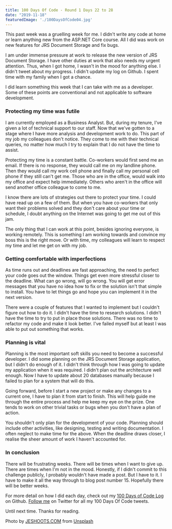 ```yaml
---
title: 100 Days Of Code - Round 1 Days 22 to 28
date: "2019-11-18"
featuredImage: './100DaysOfCode04.jpg'
---
```


This past week was a gruelling week for me. I didn't write any code at home or learn anything new from the ASP.NET Core course. All I did was work on new features for JRS Document Storage and fix bugs.

I am under immense pressure at work to release the new version of JRS Document Storage. I have other duties at work that also needs my urgent attention. Thus, when I got home, I wasn't in the mood for anything else. I didn't tweet about my progress. I didn't update my log on Github. I spent time with my family when I got a chance.

I did learn something this week that I can take with me as a developer. Some of these points are conventional and not applicable to software development.

<!-- end -->

### Protecting my time was futile

I am currently employed as a Business Analyst. But, during my tenure, I've given a lot of technical support to our staff. Now that we've gotten to a stage where I have more analysis and development work to do. This part of my job my colleagues don't notice. They come to me with their technical queries, no matter how much I try to explain that I do not have the time to assist.

Protecting my time is a constant battle. Co-workers would first send me an email. If there is no response, they would call me on my landline phone. Then they would call my work cell phone and finally call my personal cell phone if they still can't get me. Those who are in the office, would walk into my office and expect help immediately. Others who aren't in the office will send another office colleague to come to me.

I know there are lots of strategies out there to protect your time. I could have read up on a few of them. But when you have co-workers that only want their problems solved and they don't care about your time or schedule, I doubt anything on the Internet was going to get me out of this jam.

The only thing that I can work at this point, besides ignoring everyone, is working remotely. This is something I am working towards and convince my boss this is the right move. Or with time, my colleagues will learn to respect my time and let me get on with my job.

### Getting comfortable with imperfections

As time runs out and deadlines are fast approaching, the need to perfect your code goes out the window. Things get even more stressful closer to the deadline. What can go wrong, will go wrong. You will get error messages that you have no idea how to fix or the solution isn't that simple to install. You have to let things go and hope you can implement it in the next version.

There were a couple of features that I wanted to implement but I couldn't figure out how to do it. I didn't have the time to research solutions. I didn't have the time to try to put in place those solutions. There was no time to refactor my code and make it look better. I've failed myself but at least I was able to put out something that works.

### Planning is vital

Planning is the most important soft skills you need to become a successful developer. I did some planning on the  JRS Document Storage application, but I didn't do enough of it. I didn't think through how I was going to update my application when it was required. I didn't plan out the architecture well enough. Now I have to update about 20 databases manually because I failed to plan for a system that will do this.

Going forward, before I start a new project or make any changes to a current one, I have to plan it from start to finish. This will help guide me through the entire process and help me keep my eye on the prize. One tends to work on other trivial tasks or bugs when you don't have a plan of action.

You shouldn't only plan for the development of your code. Planning should include other activities, like designing, testing and writing documentation. I often neglect to make time for the above. When the deadline draws closer, I realise the sheer amount of work I haven't accounted for.

### In conclusion

There will be frustrating weeks. There will be times when I want to give up. There are times when I'm not in the mood. Honestly, if I didn't commit to this challenge publicly, I probably wouldn't have made a post. But I have to it. I have to make it all the way through to blog post number 15. Hopefully there will be better weeks.

For more detail on how I did each day, check out my [100 Days of Code Log](https://github.com/Lakendary/100-days-of-code/blob/master/log.md) on Github. [Follow me](https://twitter.com/lkn_ant) on Twitter for all my 100 Days Of Code tweets.

Until next time. Thanks for reading.

Photo by [JESHOOTS.COM](https://unsplash.com/@jeshoots?utm_source=unsplash&utm_medium=referral&utm_content=creditCopyText) from [Unsplash](https://unsplash.com/s/photos/frustration?utm_source=unsplash&utm_medium=referral&utm_content=creditCopyText)
